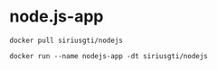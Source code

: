 # node.js-app

```
docker pull siriusgti/nodejs
````
````
docker run --name nodejs-app -dt siriusgti/nodejs
